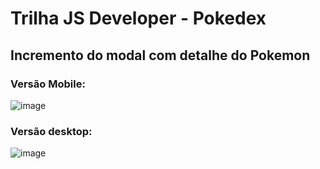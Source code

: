 # Trilha JS Developer - Pokedex

## Incremento do modal com detalhe do Pokemon

### Versão Mobile: 
![image](https://github.com/digitalinnovationone/js-developer-pokedex/assets/48936052/eeb5bd10-5519-4071-89ab-8353e814b2a0)
### Versão desktop:
![image](https://github.com/digitalinnovationone/js-developer-pokedex/assets/48936052/96a5c5d3-9ff9-43aa-a20a-e43efda29065)


